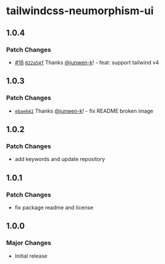 # tailwindcss-neumorphism-ui

## 1.0.4

### Patch Changes

- [#18](https://github.com/junwen-k/tailwindcss-neumorphism-ui/pull/18) [`022a54f`](https://github.com/junwen-k/tailwindcss-neumorphism-ui/commit/022a54f259a33a00e53cd37182e48b38b026e6cf) Thanks [@junwen-k](https://github.com/junwen-k)! - feat: support tailwind v4

## 1.0.3

### Patch Changes

- [`ebae642`](https://github.com/junwen-k/tailwindcss-neumorphism-ui/commit/ebae642a9ccf2290321404a99f24df86e47c99f2) Thanks [@junwen-k](https://github.com/junwen-k)! - fix README broken image

## 1.0.2

### Patch Changes

- add keywords and update repository

## 1.0.1

### Patch Changes

- fix package readme and license

## 1.0.0

### Major Changes

- Initial release
